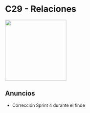 # C29 - Relaciones

<img width="200" src="https://media.giphy.com/media/3osxYc2axjCJNsCXyE/giphy.gif" />

## Anuncios

- Corrección Sprint 4 durante el finde

